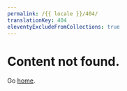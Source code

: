 ```yaml
---
permalink: /{{ locale }}/404/
translationKey: 404
eleventyExcludeFromCollections: true
---
```

# Content not found.

Go <a href="{{ '/' | url }}">home</a>.
